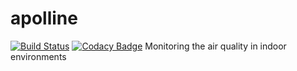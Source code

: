 # apolline
[![Build Status](https://travis-ci.org/Spirals-Team/apolline.svg?branch=sprint1%2Fissue5)](https://travis-ci.org/Spirals-Team/apolline)
[![Codacy Badge](https://www.codacy.com/project/badge/6ae0421906c14389b5abd69323d4d101)](https://www.codacy.com/app/thomas-vincent-59260/apolline)
Monitoring the air quality in indoor environments
